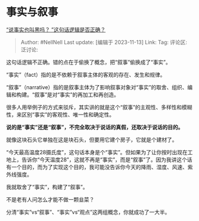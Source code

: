 # 事实与叙事
[“说事实也叫黑吗？ ”这句话逻辑是否正确？](https://www.zhihu.com/question/474558870/answer/3286736579)

> Author: #NellNell
> Last update: [编辑于 2023-11-13]
> Link:
> Tag:
> 评论区:
> 泛讨论:

这句话逻辑不正确。错的点在于偷换了概念，把“叙事”偷换成了“事实”。

“事实”（fact）指的是不依赖于叙事主体的客观的存在、发生和规律。

“叙事”（narrative）指的是叙事主体为了影响叙事对象对“事实”的取舍、组织、编辑和构建。“叙事”是对“事实”的再加工和再创造。

很多人用举例子的方式来驳斥，其实讲的就是这个“叙事”的主观性、多样性和模糊性，来区别“事实”的客观性、唯一性和确定性。

**说的是“事实”还是“叙事”，不完全取决于说话的真假，还取决于说话的目的。**

就像这块石头它单独在这是块石头，但要用它建个房子，它就是个建材了。

“今天最高温度28摄氏度”，这句话本身是个“事实”。但如果为了让你按时出现在工地上，告诉你“今天温度28”，这就不再是“事实”，而是“叙事”了。因为我讲这个话有一个目的，而为了实现这个目的，我可能没告诉你今天的降雨、湿度、风速、紫外线强度。

我就取舍了“事实”，构建了“叙事”。

不是老有人问怎么才能不做一颗韭菜？

分清“事实”vs“叙事”、“事实”vs“观点”这两组概念，你就成功了一大半。